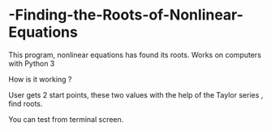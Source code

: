 # -Finding-the-Roots-of-Nonlinear-Equations
This program, nonlinear equations has found its roots.
Works on computers with Python 3

How is it working ?

User gets 2 start points, these two values with the help of the Taylor series , find roots.

You can test from terminal screen.

